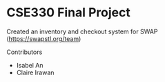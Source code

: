 # CSE330 Final Project

Created an inventory and checkout system for SWAP (https://swapstl.org/team) 

Contributors
- Isabel An
- Claire Irawan
